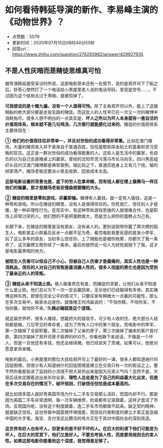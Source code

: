 # 如何看待韩延导演的新作、李易峰主演的《动物世界》？
- 点赞数：5079
- 更新时间：2020年07月15日08时44分55秒
- 回答url：https://www.zhihu.com/question/276293962/answer/429927935
<body>
 <h2>不是人性灰暗而是赌徒思维真可怕</h2>
 <p data-pid="FPvwUyde">据导演韩延接受采访时所说，这部电影原本还有一处情节，说的是郑开司下了船之后，好奇心使然打了一个电话给小黑屋里老人说的电话号码，发现是空号……，不过因为这个结局太过于黑暗，就被剪掉了。</p>
 <p data-pid="caOu3jZ2"><b>可我想说的是十赌九骗，没有一个人值得可怜。</b>除了主角郑开司以外，能上了这艘贼船的绝大部分都是走投无路的赌徒。而这批人的人性早已在一次又一次的赌博中消耗殆尽。很多人想不明白的一点其实是，<b>坏人之所以为坏人本身就有一套自洽的价值观体系，根本就不是几句鸡汤，几次善行就能感化过来的</b>。赌徒的价值观体系主要体现在：</p>
 <p data-pid="3Cc3QJvy"><b>①</b> <b>他们的价值观往往非常单一，并且对世俗的成功看得非常重。</b>比如在澳门赌场，大量的赌资收入并不是来自于普通百姓，恰恰是那些挥金如土的富豪和贪污受贿的官员。这正是一群对世俗的成功看得极重的人。这些人是生活中的赢家，也自负的以为自己会是赌桌上的赢家。曾经的沈阳市贪污落马市长马向东，四川黑恶组织头目刘汉澳门赌博都是典型案例。相比较之下，普通百姓身上又有几个钱，输的倾家荡产，赌场老板还要派小弟去收款，回收成本太高。</p>
 <p data-pid="OCuQCXnc"><b>这部电影设置的背景也是，底下的穷人在拿命赌，而有钱人都在楼上像赛马一样压他们的输赢，那才是赌场老板安德森想要赚的大头。</b></p>
 <p data-pid="GeF_6gPX"><b>②</b> <b>赌徒的眼里是零和游戏，非赢即输。</b>赌博有人赢钱，就一定有人输钱，这是一种零和游戏。所以在赌徒的眼里，没有人是值得信任的。你死我亡，信任别人才是傻，是一种非理性行为。在现实中，有这种零和游戏思维的人就很难合作，也是职场上非常讨厌的人。他们想的不是把蛋糕做大，而是怎么把你的蛋糕占为己有。</p>
 <p data-pid="0g7-WBbe">长期下来，在赌徒的眼里是没有朋友、没有亲人的。更别说刚带你赢了两次牌的陌生人，电影里孟小胖最后反水一点都不足为奇。看完电影我更反感的是发小李军，玩了这么多年的朋友，当初多么信任你，上了贼船也是被你拖累，你都欠了我一条命了，这次赢牌又帮你续了一条命，最后你居然说一句人为财死就抛下了我，这才是电影最黑暗的地方。</p>
 <p data-pid="LVK9JcGY"><b>被陌生人伤害可以怪自己不小心，但被自己人伤害才是最痛的，其实人性也是一种消耗品，信任的人对自己的背叛是最消磨人性的，很多人彻底的黑化也是因为受到了最亲近的人的背叛。</b></p>
 <p data-pid="P7Itcsv0"><b>③</b> <b>赌徒从来不知道止损。</b>做人做事贵在有度，而赌徒的贪婪，让他们从来不知道什么是止损。他们总以为下一次一定会赢回来，无论他们已经输得有多惨。其实赌博这种东西，即使在完全公平的情况下，只要庄家有稍微大一点赢的可能性，那么在多次交易中，输家永远是你。就像赌王何鸿燊说的：“不怕你精，不怕你呆，不怕你赢，就怕你不来。”<b>久赌必输就是这个道理。</b></p>
 <p data-pid="D0gFV0rm">就这届世界杯，很多人赌球，想赢把大的就收手，可少有人收的住，绝大部分人结局都是输。几位罕见的幸存者，成为了所有人口中的某个朋友。而电影中的李军，第一次输掉了全部积蓄，第二次输掉了父亲的房子，第三次输掉了骗来的客户首付款，第四次输掉了郑开司房子抵押的600万，你看他静下来说话，不像是一个坏人，但是一旦他还有本钱，他还会继续赌，他已经丧失了灵魂，如果可以，他绝对愿意拿命来赌。</p>
 <p data-pid="rfNFoOr9">电影的最后，小黑屋里的那位大叔给郑开司上了最好的一课。很多人都知道纳什的囚徒困境，但很少有人知道纳什的囚徒困境是建立在交易只有一次的假设之上。要不然你看那些进了监狱的小流氓不把大哥供出来是因为兄弟义气吗？显然不是，大哥后话肯定跟着说出来杀你全家。<b>理性人总会是为了自己的利益最大化出发，但是在多次交易存在的情况下，破坏规则，打破信任恰恰是成本最高的。</b></p>
 <p data-pid="6ShObizo">就比如很多国人就好奇美国市场为什么二手车交易那么活跃，而国内却不行。那是因为美国二手车非常透明，每一次车辆维修，检查都有记录跟着，这样才盘活了市场。反观国内呢，没有这个制度跟着，连二手车市场都做不起来。缺乏契约精神，就是缺乏信任，这也导致中国营商环境很差，而信任约束制度的建立才真正是造福中国的大手笔。淘宝、支付宝远比腾讯的伟大正在于其对中国社会的深刻改造。</p>
 <p data-pid="rF6O1uh1"><b>这世界有好人也有坏人，但更多的是不好不坏的人。在巨大的利诱下他们可能变为坏人，在巨大的奖赏下，他们又是好人。不要去考验人性，而是要用规则去约束人性。如果这部电影你能看到这个深度，我觉得是足够了。</b></p><a data-draft-node="block" data-draft-type="mcn-link-card" data-mcn-id="1174657283291283456"></a>
 <p></p>
</body>